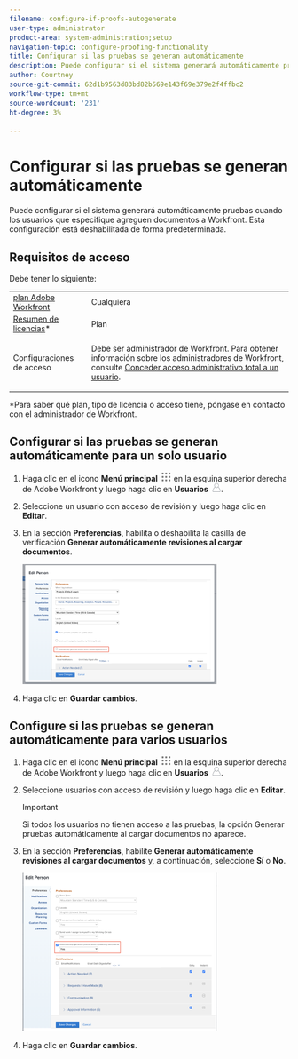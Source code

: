 ```yaml
---
filename: configure-if-proofs-autogenerate
user-type: administrator
product-area: system-administration;setup
navigation-topic: configure-proofing-functionality
title: Configurar si las pruebas se generan automáticamente
description: Puede configurar si el sistema generará automáticamente pruebas cuando los usuarios que especifique agreguen documentos a Workfront. Esta configuración está deshabilitada de forma predeterminada.
author: Courtney
source-git-commit: 62d1b9563d83bd82b569e143f69e379e2f4ffbc2
workflow-type: tm+mt
source-wordcount: '231'
ht-degree: 3%

---
```



# Configurar si las pruebas se generan automáticamente

Puede configurar si el sistema generará automáticamente pruebas cuando los usuarios que especifique agreguen documentos a Workfront. Esta configuración está deshabilitada de forma predeterminada.

## Requisitos de acceso

Debe tener lo siguiente:

<table style="table-layout:auto"> 
 <col> 
 <col> 
 <tbody> 
  <tr> 
   <td role="rowheader"><a href="https://www.workfront.com/plans" target="_blank">plan Adobe Workfront</a> </td> 
   <td>Cualquiera</td> 
  </tr> 
  <tr> 
   <td role="rowheader"><a href="../../../administration-and-setup/add-users/access-levels-and-object-permissions/wf-licenses.md" class="MCXref xref">Resumen de licencias</a>*</td> 
   <td>Plan</td> 
  </tr> 
  <tr> 
   <td role="rowheader">Configuraciones de acceso</td> 
   <td> <p>Debe ser administrador de Workfront. Para obtener información sobre los administradores de Workfront, consulte <a href="../../../administration-and-setup/add-users/configure-and-grant-access/grant-a-user-full-administrative-access.md" class="MCXref xref">Conceder acceso administrativo total a un usuario</a>.</p> </td> 
  </tr> 
 </tbody> 
</table>

&#42;Para saber qué plan, tipo de licencia o acceso tiene, póngase en contacto con el administrador de Workfront.

## Configurar si las pruebas se generan automáticamente para un solo usuario

1. Haga clic en el icono **Menú principal** ![](assets/main-menu-icon.png) en la esquina superior derecha de Adobe Workfront y luego haga clic en **Usuarios** ![](assets/users-icon-in-main-menu.png).
1. Seleccione un usuario con acceso de revisión y luego haga clic en **Editar**.
1. En la sección **Preferencias**, habilita o deshabilita la casilla de verificación **Generar automáticamente revisiones al cargar documentos**.

   ![](assets/autogenerate-proofs-350x216.png)

1. Haga clic en **Guardar cambios**.

## Configure si las pruebas se generan automáticamente para varios usuarios

1. Haga clic en el icono **Menú principal** ![](assets/main-menu-icon.png) en la esquina superior derecha de Adobe Workfront y luego haga clic en **Usuarios** ![](assets/users-icon-in-main-menu.png).
1. Seleccione usuarios con acceso de revisión y luego haga clic en **Editar**.

   >[!IMPORTANT]
   >
   >Si todos los usuarios no tienen acceso a las pruebas, la opción Generar pruebas automáticamente al cargar documentos no aparece.

1. En la sección **Preferencias**, habilite **Generar automáticamente revisiones al cargar documentos** y, a continuación, seleccione **Sí** o **No**.

   ![](assets/autogenerate-proofs-bulk-350x285.png)

1. Haga clic en **Guardar cambios**.

